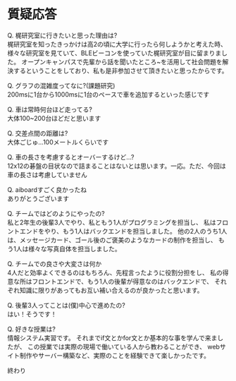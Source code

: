 # 質疑応答
Q. 梶研究室に行きたいと思った理由は?  
梶研究室を知ったきっかけは高2の頃に大学に行ったら何しようかと考えた時、様々な研究室を見ていて、BLEビーコンを使っていた梶研究室が目に留まりました。
オープンキャンパスで先輩から話を聞いたところ~を活用して社会問題を解決するということをしており、私も是非参加させて頂きたいと思ったからです。

Q. グラフの混雑度ってなに?(課題研究)  
200msに1台から1000msに1台のペースで車を追加するといった感じです

Q. 車は常時何台ほど走ってる?  
大体100~200台ほどだと思います

Q. 交差点間の距離は?  
大体ごじゅ...100メートルくらいです

Q. 車の長さを考慮するとオーバーするけど...?  
12x12の碁盤の目状なので詰まることはないとは思います。一応。ただ、今回は車の長さは考慮していません

Q. aiboardすごく良かったね  
ありがとうございます

Q. チームではどのようにやったの?  
私と2年生の後輩3人でやり、私ともう1人がプログラミングを担当し、
私はフロントエンドをやり、もう1人はバックエンドを担当しました。
他の2人のうち1人は、メッセージカード、ゴール後のご褒美のようなカードの制作を担当し、
もう1人は様々な写真自体を担当しました。

Q. チームでの良さや大変さは何か  
4人だと効率よくできるのはもちろん、先程言ったように役割分担をし、
私の得意な所はフロントエンドで、もう1人の後輩が得意なのはバックエンドで、
それぞれ知識に限りがあってもお互い補い合えるのが良かったと思います。

Q. 後輩3人ってことは(僕)中心で進めたの?  
はい！そうです！

Q. 好きな授業は?  
情報システム実習です。
それまでif文とかfor文とか基本的な事を学んで来ましたが、
この授業では実際の現場で働いている人から教わることができ、
webサイト制作やサーバー構築など、実際のことを経験できて楽しかったです。

終わり
